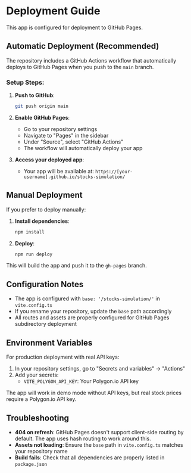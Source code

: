 # Deployment Guide

This app is configured for deployment to GitHub Pages.

## Automatic Deployment (Recommended)

The repository includes a GitHub Actions workflow that automatically deploys to GitHub Pages when you push to the `main` branch.

### Setup Steps:

1. **Push to GitHub**:
   ```bash
   git push origin main
   ```

2. **Enable GitHub Pages**:
   - Go to your repository settings
   - Navigate to "Pages" in the sidebar
   - Under "Source", select "GitHub Actions"
   - The workflow will automatically deploy your app

3. **Access your deployed app**:
   - Your app will be available at: `https://[your-username].github.io/stocks-simulation/`

## Manual Deployment

If you prefer to deploy manually:

1. **Install dependencies**:
   ```bash
   npm install
   ```

2. **Deploy**:
   ```bash
   npm run deploy
   ```

This will build the app and push it to the `gh-pages` branch.

## Configuration Notes

- The app is configured with `base: '/stocks-simulation/'` in `vite.config.ts`
- If you rename your repository, update the `base` path accordingly
- All routes and assets are properly configured for GitHub Pages subdirectory deployment

## Environment Variables

For production deployment with real API keys:

1. In your repository settings, go to "Secrets and variables" → "Actions"
2. Add your secrets:
   - `VITE_POLYGON_API_KEY`: Your Polygon.io API key

The app will work in demo mode without API keys, but real stock prices require a Polygon.io API key.

## Troubleshooting

- **404 on refresh**: GitHub Pages doesn't support client-side routing by default. The app uses hash routing to work around this.
- **Assets not loading**: Ensure the `base` path in `vite.config.ts` matches your repository name
- **Build fails**: Check that all dependencies are properly listed in `package.json`